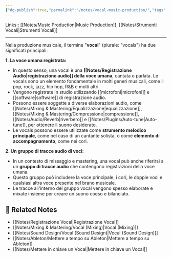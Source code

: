 ```yaml
---
{"dg-publish":true,"permalink":"/notes/vocal-music-production/","tags":["type/dashboard/MOC"]}
---
```


Links:: [[Notes/Music Production\|Music Production]], [[Notes/Strumenti Vocali\|Strumenti Vocali]]

---
Nella produzione musicale, il termine "**vocal**" (plurale: "vocals") ha due significati principali:

**1. La voce umana registrata:**

- In questo senso, una vocal è una **[[Notes/Registrazione Audio\|registrazione audio]] della voce umana**, cantata o parlata. Le vocals sono un elemento fondamentale in molti generi musicali, come il pop, rock, jazz, hip hop, R&B e molti altri.
- Vengono registrate in studio utilizzando [[microfoni\|microfoni]] e [[software\|software]] di registrazione audio.
- Possono essere soggette a diverse elaborazioni audio, come [[Notes/Mixing & Mastering/Equalizzazione\|equalizzazione]], [[Notes/Mixing & Mastering/Compressione\|compressione]], [[Notes/Audio/Reverb\|riverbero]] e [[Notes/Plugins/Auto-tune\|Auto-tune]], per ottenere il suono desiderato.
- Le vocals possono essere utilizzate come **strumento melodico principale**, come nel caso di un cantante solista, o come **elemento di accompagnamento**, come nei cori.

**2. Un gruppo di tracce audio di voci:**

- In un contesto di missaggio e mastering, una vocal può anche riferirsi a un **gruppo di tracce audio** che contengono registrazioni della voce umana.
- Questo gruppo può includere la voce principale, i cori, le doppie voci e qualsiasi altra voce presente nel brano musicale.
- Le tracce all'interno del gruppo vocal vengono spesso elaborate e mixate insieme per creare un suono coeso e bilanciato.


## 🔗 Related Notes

- [[Notes/Registrazione Vocal\|Registrazione Vocal]]
- [[Notes/Mixing & Mastering/Vocal (Mixing)\|Vocal (Mixing)]]
- [[Notes/Sound Design/Vocal (Sound Design)\|Vocal (Sound Design)]]
- [[Notes/Ableton/Mettere a tempo su Ableton\|Mettere a tempo su Ableton]]
- [[Notes/Mettere in chiave un Vocal\|Mettere in chiave un Vocal]]






